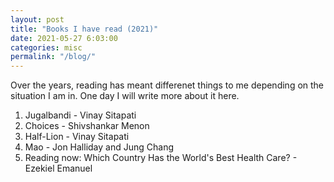 ```yaml
---
layout: post
title: "Books I have read (2021)"
date: 2021-05-27 6:03:00
categories: misc
permalink: "/blog/"
---
```


Over the years, reading has meant differenet things to me depending on the
situation I am in. One day I will write more about it here.

1. Jugalbandi - Vinay Sitapati
2. Choices - Shivshankar Menon
3. Half-Lion - Vinay Sitapati
4. Mao - Jon Halliday and Jung Chang
5. Reading now: Which Country Has the World's Best Health Care? - Ezekiel Emanuel
